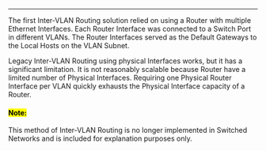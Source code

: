 
---
The first Inter-VLAN Routing solution relied on using a Router with multiple Ethernet Interfaces.
  Each Router Interface was connected to a Switch Port in different VLANs.
  The Router Interfaces served as the Default Gateways to the Local Hosts on the VLAN Subnet.

Legacy Inter-VLAN Routing using physical Interfaces works, but it has a significant limitation.
  It is not reasonably scalable because Router have a limited number of Physical Interfaces.
  Requiring one Physical Router Interface per VLAN quickly exhausts the Physical Interface capacity of a Router.

#### <mark class="hltr-yellow">Note:</mark>
This method of Inter-VLAN Routing is no longer implemented in Switched Networks and is included for explanation purposes only.